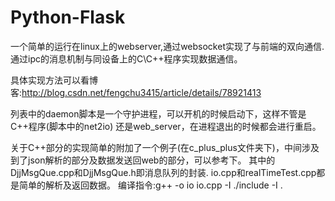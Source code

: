 # Python-Flask
一个简单的运行在linux上的webserver,通过websocket实现了与前端的双向通信.通过ipc的消息机制与同设备上的C\C++程序实现数据通信。

具体实现方法可以看博客:http://blog.csdn.net/fengchu3415/article/details/78921413

列表中的daemon脚本是一个守护进程，可以开机的时候启动下，这样不管是C++程序(脚本中的net2io) 还是web_server，在进程退出的时候都会进行重启。

关于C++部分的实现简单的附加了一个例子(在c_plus_plus文件夹下)，中间涉及到了json解析的部分及数据发送回web的部分，可以参考下。
其中的DjjMsgQue.cpp和DjjMsgQue.h即消息队列的封装.
io.cpp和realTimeTest.cpp都是简单的解析及返回数据。
编译指令:g++ -o io io.cpp -I ./include -I . 


